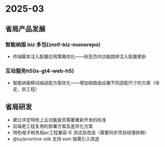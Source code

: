 # 2025-03

## 省局产品发展

### 智能纳服 biz 多包(znnf-biz-monorepo)

- 终端脚本注入配置应用策略优化——标签页内功能跳转注入配置更新

### 互动服务h5(is-gt4-web-h5)

- 智能纳服移动端适配方案优化——增加按路由设置不同适配尺寸的方案（待定，拆工程）

## 省局研发


- 建立评定特色上云功能是否需要重新开发的标准
- 前端老工程复用的部署方案及差异化方案
- 特色电子税务局pc工程兼容 IE 测试及改造（需要同步项目经理排期）
- @sy/province-sdk 支持 esm 按需引入改造






